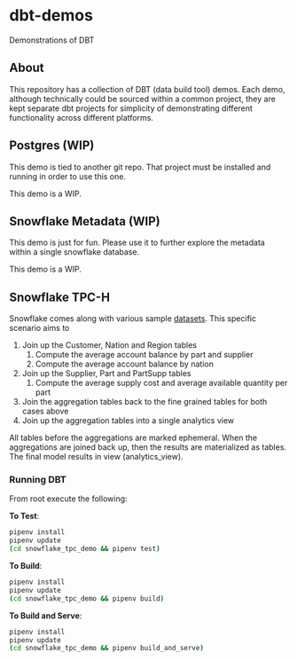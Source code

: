 # dbt-demos
Demonstrations of DBT

## About
This repository has a collection of DBT (data build tool) demos. Each demo, although technically could
be sourced within a common project, they are kept separate dbt projects for simplicity of demonstrating 
different functionality across different platforms.

## Postgres (WIP)

This demo is tied to another git repo. That project must be installed and running in order to use this 
one.

This demo is a WIP.

## Snowflake Metadata (WIP)

This demo is just for fun. Please use it to further explore the metadata within a single snowflake database.

This demo is a WIP.

## Snowflake TPC-H

Snowflake comes along with various sample [datasets](https://docs.snowflake.net/manuals/user-guide/sample-data-tpch.html). This specific scenario aims to 
1. Join up the Customer, Nation and Region tables
    1. Compute the average account balance by part and supplier
    1. Compute the average account balance by nation
1. Join up the Supplier, Part and PartSupp tables 
    1. Compute the average supply cost and average available quantity per part
1. Join the aggregation tables back to the fine grained tables for both cases above
1. Join up the aggregation tables into a single analytics view

All tables before the aggregations are marked ephemeral. When the aggregations are joined back up, then the results are 
materialized as tables. The final model results in view (analytics_view).

### Running DBT

From root execute the following:

**To Test**:
```bash
pipenv install
pipenv update
(cd snowflake_tpc_demo && pipenv test)
```

**To Build**:
```bash
pipenv install
pipenv update
(cd snowflake_tpc_demo && pipenv build)
```

**To Build and Serve**:
```bash
pipenv install
pipenv update
(cd snowflake_tpc_demo && pipenv build_and_serve)
```

